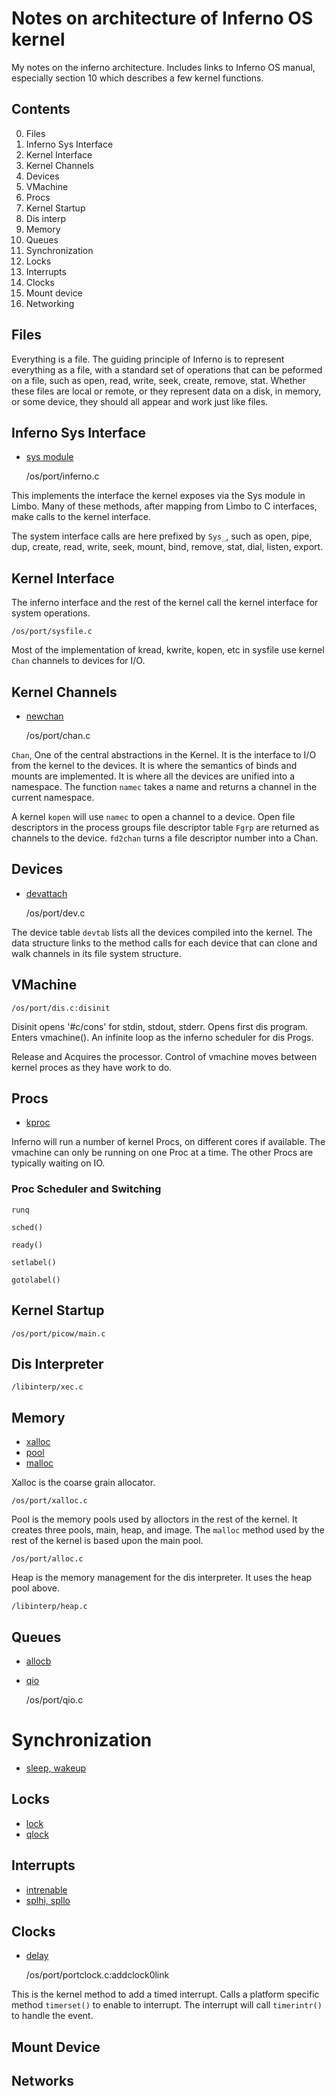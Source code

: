 # Notes on architecture of Inferno OS kernel

My notes on the inferno architecture. Includes links to Inferno OS manual, especially section
10 which describes a few kernel functions. 

## Contents
0. Files
1. Inferno Sys Interface
2. Kernel Interface
3. Kernel Channels
4. Devices
5. VMachine
6. Procs
7. Kernel Startup
8. Dis interp
9. Memory
10. Queues
11. Synchronization
12. Locks
13. Interrupts
14. Clocks
15. Mount device
16. Networking

## Files

Everything is a file. The guiding principle of Inferno is to represent everything as a file,
with a standard set of operations that can be peformed on a file, such as open, read, write,
seek, create, remove, stat.  Whether these files are local or remote, or they represent 
data on a disk, in memory, or some device, they should all appear and work just like files.

## Inferno Sys Interface

- [sys module](https://inferno-os.org/inferno/man/2/sys.html)

	/os/port/inferno.c

This implements the interface the kernel exposes via the Sys module in Limbo.
Many of these methods, after mapping from Limbo to C interfaces, make calls
to the kernel interface.

The system interface calls are here prefixed by `Sys_`, such as open, pipe, dup,
create, read, write, seek, mount, bind, remove, stat, dial, listen, export.


## Kernel Interface

The inferno interface and the rest of the kernel call the kernel interface for system operations.

	/os/port/sysfile.c

Most of the implementation of kread, kwrite, kopen, etc in sysfile use kernel `Chan` channels
to devices for I/O.


## Kernel Channels

- [newchan](https://inferno-os.org/inferno/man/10/newchan.html)

	/os/port/chan.c

`Chan`, One of the central abstractions in the Kernel.  It is the interface to 
 I/O from the kernel to the devices.  It is where the semantics of binds and mounts are implemented.
It is where all the devices are  unified into a namespace.  The function `namec`
takes a name and returns a channel in the current namespace.

A kernel `kopen` will use `namec` to open a channel to a device. 
Open file descriptors in the process groups file descriptor table `Fgrp` are returned
as channels to the device.  `fd2chan` turns a file descriptor number into a Chan.

## Devices

- [devattach](https://inferno-os.org/inferno/man/10/devattach.html)

	/os/port/dev.c

The device table `devtab`  lists all the devices compiled into the kernel. 
The data structure links to the method calls for each device that can clone
and walk channels in its file system structure.
	

	

## VMachine

	/os/port/dis.c:disinit

Disinit opens '#c/cons' for stdin, stdout, stderr. Opens first dis program.
Enters vmachine(). An infinite loop as the inferno scheduler for dis Progs.

Release and Acquires the processor. Control of vmachine moves
between kernel proces as they have work to do.


## Procs 

- [kproc](https://inferno-os.org/inferno/man/10/kproc.html)

Inferno will run a number of kernel Procs, on different cores if available.
The vmachine can only be running on one Proc at a time. 
The other Procs are typically waiting on IO.


### Proc Scheduler and Switching

	runq

	sched()

	ready()

	setlabel()

	gotolabel()



## Kernel Startup

	/os/port/picow/main.c

## Dis Interpreter

	/libinterp/xec.c


## Memory

- [xalloc](https://inferno-os.org/inferno/man/10/xalloc.html)
- [pool](https://plan9.io/magic/man2html/2/pool)
- [malloc](https://inferno-os.org/inferno/man/1/malloc.html)

Xalloc is the coarse grain allocator. 

	/os/port/xalloc.c

Pool is the memory pools used by alloctors in the rest of the kernel.
It creates three pools, main, heap, and image. The `malloc` method
used by the rest of the kernel is based upon the main pool.

	/os/port/alloc.c

Heap is the memory management for the dis interpreter. It uses
the heap pool above. 

	/libinterp/heap.c


## Queues

- [allocb](https://inferno-os.org/inferno/man/10/allocb.html)
- [qio](https://inferno-os.org/inferno/man/10/qio.html)

	/os/port/qio.c

# Synchronization

- [sleep, wakeup](https://inferno-os.org/inferno/man/10/sleep.html)

## Locks

- [lock](https://inferno-os.org/infero/man/10/lock.html)
- [qlock](https://inferno-os.org/infero/man/10/qlock.html)


## Interrupts

- [intrenable](https://inferno-os.org/inferno/man/10/intrenable.html)
- [splhi, spllo](https://inferno-os.org/inferno/man/10/spli.html)


## Clocks

- [delay](https;//inferno-os.org/inferno/man/10/delay.html)

	/os/port/portclock.c:addclock0link

This is the kernel method to add a timed interrupt. Calls a platform specific method `timerset()` 
to enable to interrupt. The interrupt will call `timerintr()` to handle the event.



## Mount Device


## Networks

